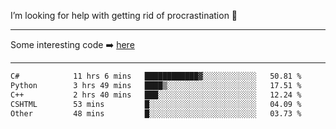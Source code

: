 I’m looking for help with getting rid of procrastination 🤔

-----

Some interesting code :arrow_right: [here](https://github.com/zhen8838/playground)

-----

<!--START_SECTION:waka-->

```txt
C#            11 hrs 6 mins   ████████████▓░░░░░░░░░░░░   50.81 %
Python        3 hrs 49 mins   ████▒░░░░░░░░░░░░░░░░░░░░   17.51 %
C++           2 hrs 40 mins   ███░░░░░░░░░░░░░░░░░░░░░░   12.24 %
CSHTML        53 mins         █░░░░░░░░░░░░░░░░░░░░░░░░   04.09 %
Other         48 mins         █░░░░░░░░░░░░░░░░░░░░░░░░   03.73 %
```

<!--END_SECTION:waka-->

<!--
**zhen8838/zhen8838** is a ✨ _special_ ✨ repository because its `README.md` (this file) appears on your GitHub profile.

Here are some ideas to get you started:

- 🔭 I’m currently working on ...
- 🌱 I’m currently learning ...
- 👯 I’m looking to collaborate on ...
 ...
- 💬 Ask me about ...
- 📫 How to reach me: ...
- 😄 Pronouns: ...
- ⚡ Fun fact: ...
-->

